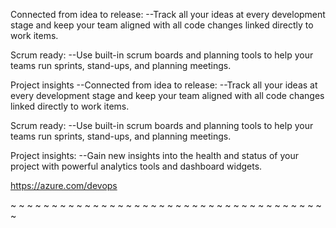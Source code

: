 Connected from idea to release:
--Track all your ideas at every development stage and keep your team aligned with all code changes linked directly to work items.

Scrum ready:
--Use built-in scrum boards and planning tools to help your teams run sprints, stand-ups, and planning meetings.

Project insights
--Connected from idea to release:
--Track all your ideas at every development stage and keep your team aligned with all code changes linked directly to work items.

Scrum ready:
--Use built-in scrum boards and planning tools to help your teams run sprints, stand-ups, and planning meetings.

Project insights:
--Gain new insights into the health and status of your project with powerful analytics tools and dashboard widgets.



https://azure.com/devops


~
~
~
~
~
~
~
~
~
~
~
~
~
~
~
~
~
~
~
~
~
~
~
~
~
~
~
~
~
~
~
~
~
~
~
~
~
~
~

